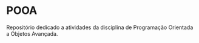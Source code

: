 # POOA
Repositório dedicado a atividades da disciplina de Programação Orientada a Objetos Avançada.
